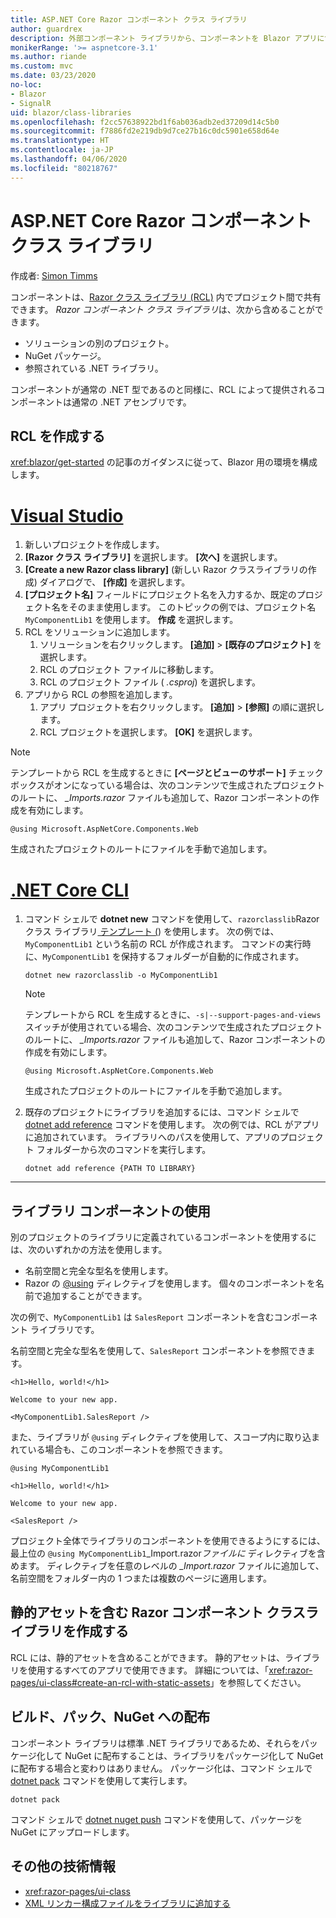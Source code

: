 ```yaml
---
title: ASP.NET Core Razor コンポーネント クラス ライブラリ
author: guardrex
description: 外部コンポーネント ライブラリから、コンポーネントを Blazor アプリに含める方法について説明します。
monikerRange: '>= aspnetcore-3.1'
ms.author: riande
ms.custom: mvc
ms.date: 03/23/2020
no-loc:
- Blazor
- SignalR
uid: blazor/class-libraries
ms.openlocfilehash: f2cc57638922bd1f6ab036adb2ed37209d14c5b0
ms.sourcegitcommit: f7886fd2e219db9d7ce27b16c0dc5901e658d64e
ms.translationtype: HT
ms.contentlocale: ja-JP
ms.lasthandoff: 04/06/2020
ms.locfileid: "80218767"
---
```

# <a name="aspnet-core-razor-components-class-libraries"></a>ASP.NET Core Razor コンポーネント クラス ライブラリ

作成者: [Simon Timms](https://github.com/stimms)

コンポーネントは、[Razor クラス ライブラリ (RCL)](xref:razor-pages/ui-class) 内でプロジェクト間で共有できます。 *Razor コンポーネント クラス ライブラリ*は、次から含めることができます。

* ソリューションの別のプロジェクト。
* NuGet パッケージ。
* 参照されている .NET ライブラリ。

コンポーネントが通常の .NET 型であるのと同様に、RCL によって提供されるコンポーネントは通常の .NET アセンブリです。

## <a name="create-an-rcl"></a>RCL を作成する

<xref:blazor/get-started> の記事のガイダンスに従って、Blazor 用の環境を構成します。

# <a name="visual-studio"></a>[Visual Studio](#tab/visual-studio)

1. 新しいプロジェクトを作成します。
1. **[Razor クラス ライブラリ]** を選択します。 **[次へ]** を選択します。
1. **[Create a new Razor class library]** (新しい Razor クラスライブラリの作成) ダイアログで、 **[作成]** を選択します。
1. **[プロジェクト名]** フィールドにプロジェクト名を入力するか、既定のプロジェクト名をそのまま使用します。 このトピックの例では、プロジェクト名 `MyComponentLib1` を使用します。 **作成** を選択します。
1. RCL をソリューションに追加します。
   1. ソリューションを右クリックします。 **[追加]**  >  **[既存のプロジェクト]** を選択します。
   1. RCL のプロジェクト ファイルに移動します。
   1. RCL のプロジェクト ファイル ( *.csproj*) を選択します。
1. アプリから RCL の参照を追加します。
   1. アプリ プロジェクトを右クリックします。 **[追加]**  >  **[参照]** の順に選択します。
   1. RCL プロジェクトを選択します。 **[OK]** を選択します。

> [!NOTE]
> テンプレートから RCL を生成するときに **[ページとビューのサポート]** チェック ボックスがオンになっている場合は、次のコンテンツで生成されたプロジェクトのルートに、 *_Imports.razor* ファイルも追加して、Razor コンポーネントの作成を有効にします。
>
> ```razor
> @using Microsoft.AspNetCore.Components.Web
> ```
>
> 生成されたプロジェクトのルートにファイルを手動で追加します。

# <a name="net-core-cli"></a>[.NET Core CLI](#tab/netcore-cli)

1. コマンド シェルで **dotnet new** コマンドを使用して、`razorclasslib`Razor クラス ライブラリ[ テンプレート (](/dotnet/core/tools/dotnet-new)) を使用します。 次の例では、`MyComponentLib1` という名前の RCL が作成されます。 コマンドの実行時に、`MyComponentLib1` を保持するフォルダーが自動的に作成されます。

   ```dotnetcli
   dotnet new razorclasslib -o MyComponentLib1
   ```

   > [!NOTE]
   > テンプレートから RCL を生成するときに、`-s|--support-pages-and-views` スイッチが使用されている場合、次のコンテンツで生成されたプロジェクトのルートに、 *_Imports.razor* ファイルも追加して、Razor コンポーネントの作成を有効にします。
   >
   > ```razor
   > @using Microsoft.AspNetCore.Components.Web
   > ```
   >
   > 生成されたプロジェクトのルートにファイルを手動で追加します。

1. 既存のプロジェクトにライブラリを追加するには、コマンド シェルで [dotnet add reference](/dotnet/core/tools/dotnet-add-reference) コマンドを使用します。 次の例では、RCL がアプリに追加されています。 ライブラリへのパスを使用して、アプリのプロジェクト フォルダーから次のコマンドを実行します。

   ```dotnetcli
   dotnet add reference {PATH TO LIBRARY}
   ```

---

## <a name="consume-a-library-component"></a>ライブラリ コンポーネントの使用

別のプロジェクトのライブラリに定義されているコンポーネントを使用するには、次のいずれかの方法を使用します。

* 名前空間と完全な型名を使用します。
* Razor の [\@using](xref:mvc/views/razor#using) ディレクティブを使用します。 個々のコンポーネントを名前で追加することができます。

次の例で、`MyComponentLib1` は `SalesReport` コンポーネントを含むコンポーネント ライブラリです。

名前空間と完全な型名を使用して、`SalesReport` コンポーネントを参照できます。

```razor
<h1>Hello, world!</h1>

Welcome to your new app.

<MyComponentLib1.SalesReport />
```

また、ライブラリが `@using` ディレクティブを使用して、スコープ内に取り込まれている場合も、このコンポーネントを参照できます。

```razor
@using MyComponentLib1

<h1>Hello, world!</h1>

Welcome to your new app.

<SalesReport />
```

プロジェクト全体でライブラリのコンポーネントを使用できるようにするには、最上位の `@using MyComponentLib1`_Import.razor*ファイルに* ディレクティブを含めます。 ディレクティブを任意のレベルの *_Import.razor* ファイルに追加して、名前空間をフォルダー内の 1 つまたは複数のページに適用します。

## <a name="create-a-razor-components-class-library-with-static-assets"></a>静的アセットを含む Razor コンポーネント クラスライブラリを作成する

RCL には、静的アセットを含めることができます。 静的アセットは、ライブラリを使用するすべてのアプリで使用できます。 詳細については、「<xref:razor-pages/ui-class#create-an-rcl-with-static-assets>」を参照してください。

## <a name="build-pack-and-ship-to-nuget"></a>ビルド、パック、NuGet への配布

コンポーネント ライブラリは標準 .NET ライブラリであるため、それらをパッケージ化して NuGet に配布することは、ライブラリをパッケージ化して NuGet に配布する場合と変わりはありません。 パッケージ化は、コマンド シェルで [dotnet pack](/dotnet/core/tools/dotnet-pack) コマンドを使用して実行します。

```dotnetcli
dotnet pack
```

コマンド シェルで [dotnet nuget push](/dotnet/core/tools/dotnet-nuget-push) コマンドを使用して、パッケージを NuGet にアップロードします。

## <a name="additional-resources"></a>その他の技術情報

* <xref:razor-pages/ui-class>
* [XML リンカー構成ファイルをライブラリに追加する](xref:host-and-deploy/blazor/configure-linker#add-an-xml-linker-configuration-file-to-a-library)
